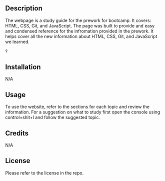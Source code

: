 # <Your-Project-Title>

## Description

The webpage is a study guide for the prework for bootcamp. It covers: HTML, CSS, Git, and JavaScript. The page was built to provide and easy and condensed reference for the infromation provided in the prework. It helps cover all the new information about HTML, CSS, Git, and JavaScript we learned.

?



## Installation
N/A

## Usage
To use the website, refer to the sections for each topic and review the information. For a suggestion on what to study first open the console using control+shit+I and follow the suggested topic.

## Credits
N/A

## License

Please refer to the license in the repo.






